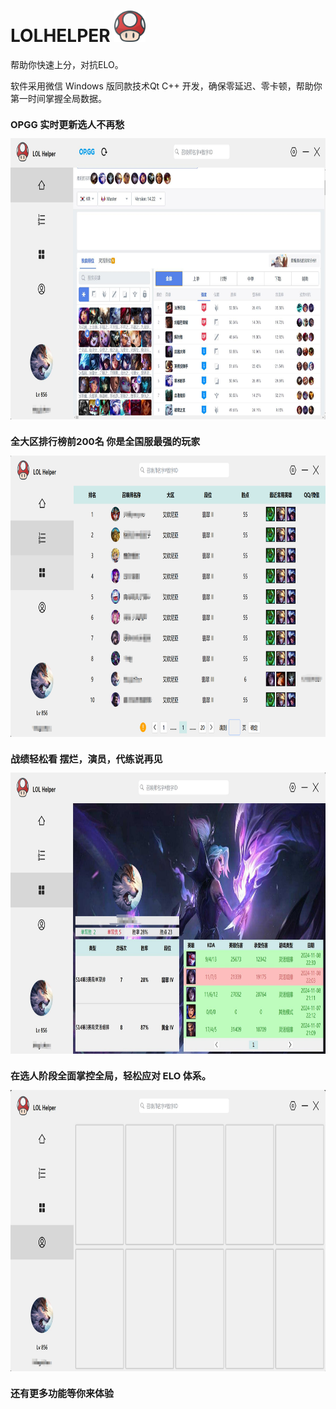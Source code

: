 </head>
<body>
    <h1 style="text-transform: uppercase;">LoLHelper <img src="https://github.com/byralpha/lolHelper/blob/main/img/LoLHelper.png" alt="LoLHelper" style="width:50px;height:50px;"></h1>
    <p>帮助你快速上分，对抗ELO。</p>
    <p>软件采用微信 Windows 版同款技术Qt C++ 开发，确保零延迟、零卡顿，帮助你第一时间掌握全局数据。</p>
    <h2 style="font-size: 15px;">OPGG 实时更新选人不再愁</h2>
    <img src="https://github.com/byralpha/lolHelper/blob/main/imgHint/1731407798344.jpg" style="width:1200px;height:450px;">
    <h2 style="font-size: 15px;">全大区排行榜前200名 你是全国服最强的玩家</h2>
    <img src="https://github.com/byralpha/lolHelper/blob/main/imgHint/1731407863291.jpg" style="width:1200px;height:450px;">
    <h2 style="font-size: 15px;">战绩轻松看 摆烂，演员，代练说再见</h2>
    <img src="https://github.com/byralpha/lolHelper/blob/main/imgHint/1731407904123.jpg" style="width:1200px;height:450px;">
    <h2 style="font-size: 15px;">在选人阶段全面掌控全局，轻松应对 ELO 体系。</h2>
    <img src="https://github.com/byralpha/lolHelper/blob/main/imgHint/1731407933083.jpg" style="width:1200px;height:450px;">
    <h2 style="font-size: 15px;">还有更多功能等你来体验</h2>
</body>
</html>
